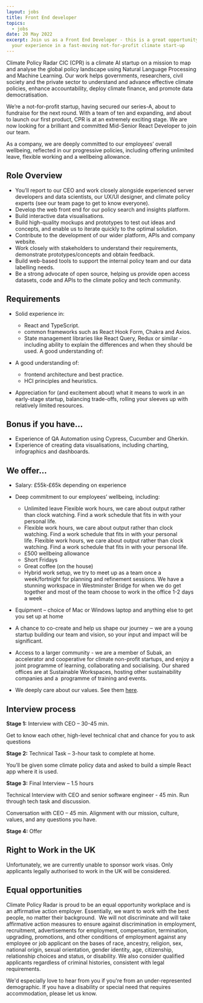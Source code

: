 ```yaml
---
layout: jobs
title: Front End developer
topics:
  - jobs
date: 20 May 2022
excerpt: Join us as a Front End Developer - this is a great opportunity to grow
  your experience in a fast-moving not-for-profit climate start-up
---
```

<!--StartFragment-->

Climate Policy Radar CIC (CPR) is a climate AI startup on a mission to map and analyse the global policy landscape using Natural Language Processing and Machine Learning. Our work helps governments, researchers, civil society and the private sector to understand and advance effective climate policies, enhance accountability, deploy climate finance, and promote data democratisation.

We’re a not-for-profit startup, having secured our series-A, about to fundraise for the next round. With a team of ten and expanding, and about to launch our first product, CPR is at an extremely exciting stage. We are now looking for a brilliant and committed Mid-Senior React Developer to join our team.

As a company, we are deeply committed to our employees’ overall wellbeing, reflected in our progressive policies, including offering unlimited leave, flexible working and a wellbeing allowance.

## Role Overview

* You’ll report to our CEO and work closely alongside experienced server developers and data scientists, our UX/UI designer, and climate policy experts (see our team page to get to know everyone).
* Develop the web front end for our policy search and insights platform.
* Build interactive data visualisations.
* Build high-quality mockups and prototypes to test out ideas and concepts, and enable us to iterate quickly to the optimal solution.
* Contribute to the development of our wider platform, APIs and company website.
* Work closely with stakeholders to understand their requirements, demonstrate prototypes/concepts and obtain feedback.
* Build web-based tools to support the internal policy team and our data labelling needs.
* Be a strong advocate of open source, helping us provide open access datasets, code and APIs to the climate policy and tech community.

## Requirements

* Solid experience in:

  * React and TypeScript.
  * common frameworks such as React Hook Form, Chakra and Axios.
  * State management libraries like React Query, Redux or similar - including ability to explain the differences and when they should be used. A good understanding of:
* A good understanding of:

  * frontend architecture and best practice.
  * HCI principles and heuristics.
* Appreciation for (and excitement about) what it means to work in an early-stage startup, balancing trade-offs, rolling your sleeves up with relatively limited resources.

## Bonus if you have…

* Experience of QA Automation using Cypress, Cucumber and Gherkin.
* Experience of creating data visualisations, including charting, infographics and dashboards.

## We offer…

* Salary: £55k-£65k depending on experience
* Deep commitment to our employees’ wellbeing, including:

  * Unlimited leave Flexible work hours, we care about output rather than clock watching. Find a work schedule that fits in with your personal life. 
  * Flexible work hours, we care about output rather than clock watching. Find a work schedule that fits in with your personal life. Flexible work hours, we care about output rather than clock watching. Find a work schedule that fits in with your personal life. 
  * £500 wellbeing allowance
  * Short Fridays
  * Great coffee (on the house)
  * Hybrid work setup, we try to meet up as a team once a week/fortnight for planning and refinement sessions. We have a stunning workspace in Westminster Bridge for when we do get together and most of the team choose to work in the office 1-2 days a week
* Equipment – choice of Mac or Windows laptop and anything else to get you set up at home
* A chance to co-create and help us shape our journey ‒ we are a young startup building our team and vision, so your input and impact will be significant.
* Access to a larger community - we are a member of Subak, an accelerator and cooperative for climate non-profit startups, and enjoy a joint programme of learning, collaborating and socialising. Our shared offices are at Sustainable Workspaces, hosting other sustainability companies and a  programme of training and events. 
* We deeply care about our values. See them [here](https://climatepolicyradar.org/about#values).

## Interview process

**Stage 1:** Interview with CEO – 30-45 min. 

Get to know each other, high-level technical chat and chance for you to ask questions

**Stage 2:** Technical Task – 3-hour task to complete at home.

You’ll be given some climate policy data and asked to build a simple React app where it is used. 

**Stage 3:** Final Interview – 1.5 hours

Technical Interview with CEO and senior software engineer - 45 min. Run through tech task and discussion.

Conversation with CEO – 45 min. Alignment with our mission, culture, values, and any questions you have.

**Stage 4:** Offer

## Right to Work in the UK

Unfortunately, we are currently unable to sponsor work visas. Only applicants legally authorised to work in the UK will be considered.

## Equal opportunities

Climate Policy Radar is proud to be an equal opportunity workplace and is an affirmative action employer. Essentially, we want to work with the best people, no matter their background.  We will not discriminate and will take affirmative action measures to ensure against discrimination in employment, recruitment, advertisements for employment, compensation, termination, upgrading, promotions, and other conditions of employment against any employee or job applicant on the bases of race, ancestry, religion, sex, national origin, sexual orientation, gender identity, age, citizenship, relationship choices and status, or disability. We also consider qualified applicants regardless of criminal histories, consistent with legal requirements. 

We'd especially love to hear from you if you're from an under-represented demographic. If you have a disability or special need that requires accommodation, please let us know. 

<!--EndFragment-->